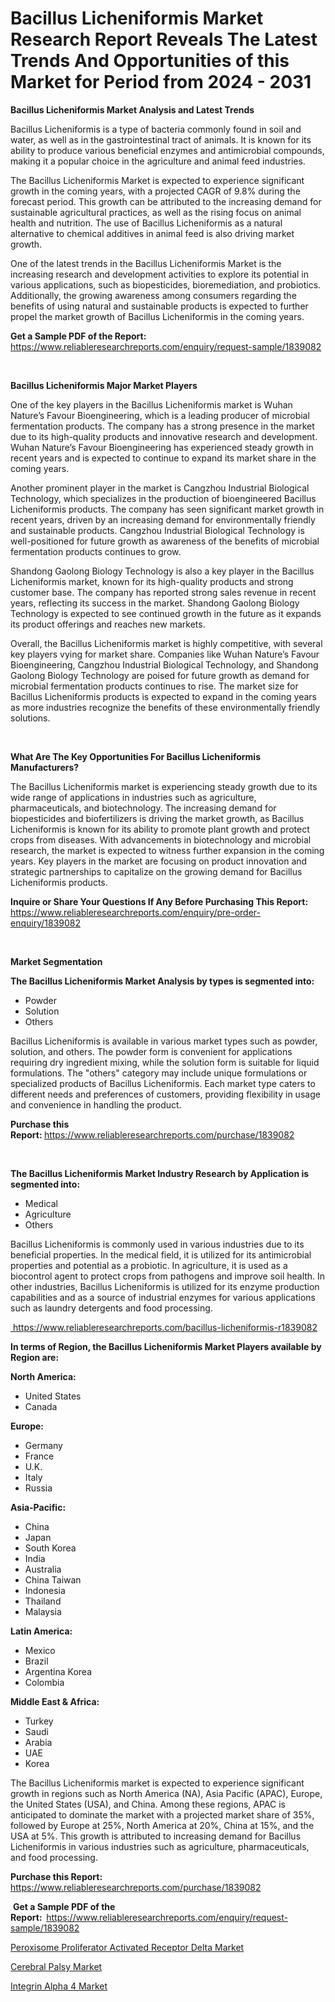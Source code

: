 <p><h1>Bacillus Licheniformis Market Research Report Reveals The Latest Trends And Opportunities of this Market for Period from 2024 - 2031</h1></p><p><strong>Bacillus Licheniformis Market Analysis and Latest Trends</strong></p>
<p><p>Bacillus Licheniformis is a type of bacteria commonly found in soil and water, as well as in the gastrointestinal tract of animals. It is known for its ability to produce various beneficial enzymes and antimicrobial compounds, making it a popular choice in the agriculture and animal feed industries.</p><p>The Bacillus Licheniformis Market is expected to experience significant growth in the coming years, with a projected CAGR of 9.8% during the forecast period. This growth can be attributed to the increasing demand for sustainable agricultural practices, as well as the rising focus on animal health and nutrition. The use of Bacillus Licheniformis as a natural alternative to chemical additives in animal feed is also driving market growth.</p><p>One of the latest trends in the Bacillus Licheniformis Market is the increasing research and development activities to explore its potential in various applications, such as biopesticides, bioremediation, and probiotics. Additionally, the growing awareness among consumers regarding the benefits of using natural and sustainable products is expected to further propel the market growth of Bacillus Licheniformis in the coming years.</p></p>
<p><strong>Get a Sample PDF of the Report:&nbsp;</strong> <a href="https://www.reliableresearchreports.com/enquiry/request-sample/1839082">https://www.reliableresearchreports.com/enquiry/request-sample/1839082</a></p>
<p>&nbsp;</p>
<p><strong>Bacillus Licheniformis Major Market Players</strong></p>
<p><p>One of the key players in the Bacillus Licheniformis market is Wuhan Nature’s Favour Bioengineering, which is a leading producer of microbial fermentation products. The company has a strong presence in the market due to its high-quality products and innovative research and development. Wuhan Nature’s Favour Bioengineering has experienced steady growth in recent years and is expected to continue to expand its market share in the coming years.</p><p>Another prominent player in the market is Cangzhou Industrial Biological Technology, which specializes in the production of bioengineered Bacillus Licheniformis products. The company has seen significant market growth in recent years, driven by an increasing demand for environmentally friendly and sustainable products. Cangzhou Industrial Biological Technology is well-positioned for future growth as awareness of the benefits of microbial fermentation products continues to grow.</p><p>Shandong Gaolong Biology Technology is also a key player in the Bacillus Licheniformis market, known for its high-quality products and strong customer base. The company has reported strong sales revenue in recent years, reflecting its success in the market. Shandong Gaolong Biology Technology is expected to see continued growth in the future as it expands its product offerings and reaches new markets.</p><p>Overall, the Bacillus Licheniformis market is highly competitive, with several key players vying for market share. Companies like Wuhan Nature’s Favour Bioengineering, Cangzhou Industrial Biological Technology, and Shandong Gaolong Biology Technology are poised for future growth as demand for microbial fermentation products continues to rise. The market size for Bacillus Licheniformis products is expected to expand in the coming years as more industries recognize the benefits of these environmentally friendly solutions.</p></p>
<p>&nbsp;</p>
<p><strong>What Are The Key Opportunities For Bacillus Licheniformis Manufacturers?</strong></p>
<p><p>The Bacillus Licheniformis market is experiencing steady growth due to its wide range of applications in industries such as agriculture, pharmaceuticals, and biotechnology. The increasing demand for biopesticides and biofertilizers is driving the market growth, as Bacillus Licheniformis is known for its ability to promote plant growth and protect crops from diseases. With advancements in biotechnology and microbial research, the market is expected to witness further expansion in the coming years. Key players in the market are focusing on product innovation and strategic partnerships to capitalize on the growing demand for Bacillus Licheniformis products.</p></p>
<p><strong>Inquire or Share Your Questions If Any Before Purchasing This Report:</strong> <a href="https://www.reliableresearchreports.com/enquiry/pre-order-enquiry/1839082">https://www.reliableresearchreports.com/enquiry/pre-order-enquiry/1839082</a></p>
<p>&nbsp;</p>
<p><strong>Market Segmentation</strong></p>
<p><strong>The Bacillus Licheniformis Market Analysis by types is segmented into:</strong></p>
<p><ul><li>Powder</li><li>Solution</li><li>Others</li></ul></p>
<p><p>Bacillus Licheniformis is available in various market types such as powder, solution, and others. The powder form is convenient for applications requiring dry ingredient mixing, while the solution form is suitable for liquid formulations. The "others" category may include unique formulations or specialized products of Bacillus Licheniformis. Each market type caters to different needs and preferences of customers, providing flexibility in usage and convenience in handling the product.</p></p>
<p><strong>Purchase this Report:&nbsp;</strong><a href="https://www.reliableresearchreports.com/purchase/1839082">https://www.reliableresearchreports.com/purchase/1839082</a></p>
<p>&nbsp;</p>
<p><strong>The Bacillus Licheniformis Market Industry Research by Application is segmented into:</strong></p>
<p><ul><li>Medical</li><li>Agriculture</li><li>Others</li></ul></p>
<p><p>Bacillus Licheniformis is commonly used in various industries due to its beneficial properties. In the medical field, it is utilized for its antimicrobial properties and potential as a probiotic. In agriculture, it is used as a biocontrol agent to protect crops from pathogens and improve soil health. In other industries, Bacillus Licheniformis is utilized for its enzyme production capabilities and as a source of industrial enzymes for various applications such as laundry detergents and food processing.</p></p>
<p><a href="https://www.reliableresearchreports.com/bacillus-licheniformis-r1839082">&nbsp;https://www.reliableresearchreports.com/bacillus-licheniformis-r1839082</a></p>
<p><strong>In terms of Region, the Bacillus Licheniformis Market Players available by Region are:</strong></p>
<p>
    <p> <strong> North America: </strong>
        <ul>
            <li>United States</li>
            <li>Canada</li>
        </ul>
        </p> 
    <p> <strong> Europe: </strong>
        <ul>
            <li>Germany</li>
            <li>France</li>
            <li>U.K.</li>
            <li>Italy</li>
            <li>Russia</li>
        </ul>
        </p> 
    <p> <strong> Asia-Pacific: </strong>
        <ul>
            <li>China</li>
            <li>Japan</li>
            <li>South Korea</li>
            <li>India</li>
            <li>Australia</li>
            <li>China Taiwan</li>
            <li>Indonesia</li>
            <li>Thailand</li>
            <li>Malaysia</li>
        </ul>
        </p> 
    <p> <strong> Latin America: </strong>
        <ul>
            <li>Mexico</li>
            <li>Brazil</li>
            <li>Argentina Korea</li>
            <li>Colombia</li>
        </ul>
        </p> 
    <p> <strong> Middle East & Africa: </strong>
        <ul>
            <li>Turkey</li>
            <li>Saudi</li>
            <li>Arabia</li>
            <li>UAE</li>
            <li>Korea</li>
        </ul>
    </p>
    </p>
<p><p>The Bacillus Licheniformis market is expected to experience significant growth in regions such as North America (NA), Asia Pacific (APAC), Europe, the United States (USA), and China. Among these regions, APAC is anticipated to dominate the market with a projected market share of 35%, followed by Europe at 25%, North America at 20%, China at 15%, and the USA at 5%. This growth is attributed to increasing demand for Bacillus Licheniformis in various industries such as agriculture, pharmaceuticals, and food processing.</p></p>
<p><strong>Purchase this Report: </strong><a href="https://www.reliableresearchreports.com/purchase/1839082">https://www.reliableresearchreports.com/purchase/1839082</a></p>
<p>&nbsp;<strong>Get a Sample PDF of the Report:&nbsp;&nbsp;</strong><a href="https://www.reliableresearchreports.com/enquiry/request-sample/1839082">https://www.reliableresearchreports.com/enquiry/request-sample/1839082</a></p>
<p><strong></strong></p>
<p><p><a href="https://github.com/singletonthaxterkelliehr2df/Market-Research-Report-List-2/blob/main/peroxisome-proliferator-activated-receptor-delta-market.md">Peroxisome Proliferator Activated Receptor Delta Market</a></p><p><a href="https://github.com/kufem1/Market-Research-Report-List-2/blob/main/cerebral-palsy-market.md">Cerebral Palsy Market</a></p><p><a href="https://github.com/kosella/Market-Research-Report-List-3/blob/main/integrin-alpha-4-market.md">Integrin Alpha 4 Market</a></p></p>